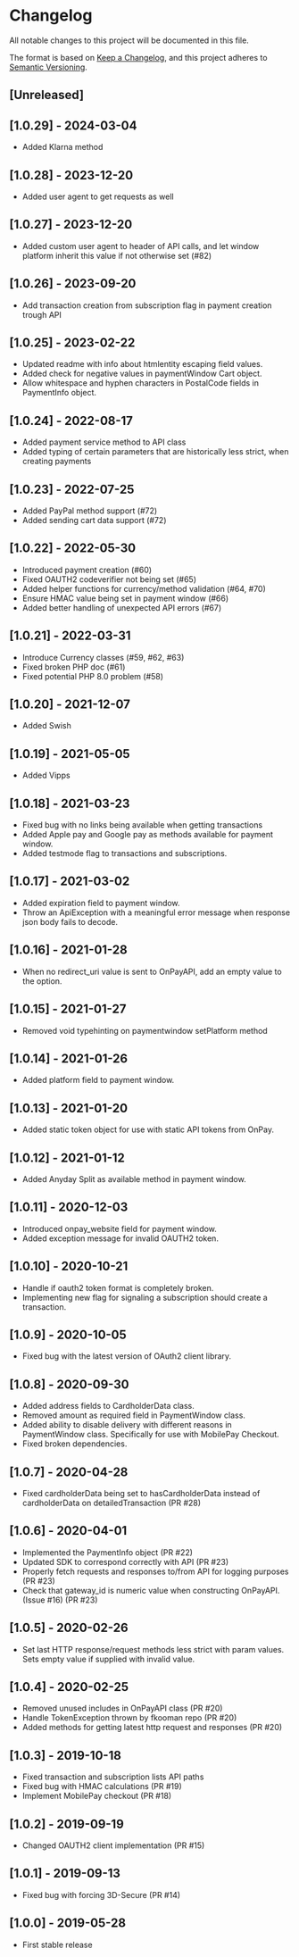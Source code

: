 # Changelog
All notable changes to this project will be documented in this file.

The format is based on [Keep a Changelog](https://keepachangelog.com/en/1.0.0/),
and this project adheres to [Semantic Versioning](https://semver.org/spec/v2.0.0.html).

## [Unreleased]

## [1.0.29] - 2024-03-04
- Added Klarna method

## [1.0.28] - 2023-12-20
- Added user agent to get requests as well

## [1.0.27] - 2023-12-20
- Added custom user agent to header of API calls, and let window platform inherit this value if not otherwise set (#82)

## [1.0.26] - 2023-09-20
- Add transaction creation from subscription flag in payment creation trough API

## [1.0.25] - 2023-02-22
- Updated readme with info about htmlentity escaping field values.
- Added check for negative values in paymentWindow Cart object.
- Allow whitespace and hyphen characters in PostalCode fields in PaymentInfo object.

## [1.0.24] - 2022-08-17
- Added payment service method to API class
- Added typing of certain parameters that are historically less strict, when creating payments

## [1.0.23] - 2022-07-25
- Added PayPal method support (#72)
- Added sending cart data support (#72)

## [1.0.22] - 2022-05-30
- Introduced payment creation (#60)
- Fixed OAUTH2 codeverifier not being set (#65)
- Added helper functions for currency/method validation (#64, #70)
- Ensure HMAC value being set in payment window (#66)
- Added better handling of unexpected API errors (#67)

## [1.0.21] - 2022-03-31
- Introduce Currency classes (#59, #62, #63)
- Fixed broken PHP doc (#61)
- Fixed potential PHP 8.0 problem  (#58)

## [1.0.20] - 2021-12-07
- Added Swish

## [1.0.19] - 2021-05-05
- Added Vipps

## [1.0.18] - 2021-03-23
- Fixed bug with no links being available when getting transactions
- Added Apple pay and Google pay as methods available for payment window.
- Added testmode flag to transactions and subscriptions.

## [1.0.17] - 2021-03-02
- Added expiration field to payment window.
- Throw an ApiException with a meaningful error message when response json body fails to decode.

## [1.0.16] - 2021-01-28
- When no redirect_uri value is sent to OnPayAPI, add an empty value to the option.

## [1.0.15] - 2021-01-27
- Removed void typehinting on paymentwindow setPlatform method

## [1.0.14] - 2021-01-26
- Added platform field to payment window.

## [1.0.13] - 2021-01-20
- Added static token object for use with static API tokens from OnPay.

## [1.0.12] - 2021-01-12
- Added Anyday Split as available method in payment window.

## [1.0.11] - 2020-12-03
- Introduced onpay_website field for payment window.
- Added exception message for invalid OAUTH2 token.

## [1.0.10] - 2020-10-21
- Handle if oauth2 token format is completely broken.
- Implementing new flag for signaling a subscription should create a transaction.

## [1.0.9] - 2020-10-05
- Fixed bug with the latest version of OAuth2 client library.

## [1.0.8] - 2020-09-30
- Added address fields to CardholderData class.
- Removed amount as required field in PaymentWindow class.
- Added ability to disable delivery with different reasons in PaymentWindow class. Specifically for use with MobilePay Checkout.
- Fixed broken dependencies.

## [1.0.7] - 2020-04-28
- Fixed cardholderData being set to hasCardholderData instead of cardholderData on detailedTransaction (PR #28)

## [1.0.6] - 2020-04-01
- Implemented the PaymentInfo object (PR #22)
- Updated SDK to correspond correctly with API (PR #23)
- Properly fetch requests and responses to/from API for logging purposes (PR #23)
- Check that gateway_id is numeric value when constructing OnPayAPI. (Issue #16) (PR #23)

## [1.0.5] - 2020-02-26
- Set last HTTP response/request methods less strict with param values. Sets empty value if supplied with invalid value.

## [1.0.4] - 2020-02-25
- Removed unused includes in OnPayAPI class (PR #20)
- Handle TokenException thrown by fkooman repo (PR #20)
- Added methods for getting latest http request and responses (PR #20)

## [1.0.3] - 2019-10-18
- Fixed transaction and subscription lists API paths
- Fixed bug with HMAC calculations (PR #19)
- Implement MobilePay checkout (PR #18)

## [1.0.2] - 2019-09-19
- Changed OAUTH2 client implementation (PR #15)

## [1.0.1] - 2019-09-13
- Fixed bug with forcing 3D-Secure (PR #14)

## [1.0.0] - 2019-05-28
- First stable release

